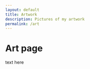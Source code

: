 ```yaml
---
layout: default
title: Artwork
description: Pictures of my artwork
permalink: /art
---
```

# Art page

text here